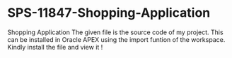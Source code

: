 # SPS-11847-Shopping-Application
Shopping Application
The given file is the source code of my project. This can be installed in Oracle APEX using the import funtion of the workspace.
Kindly install the file and view it !
